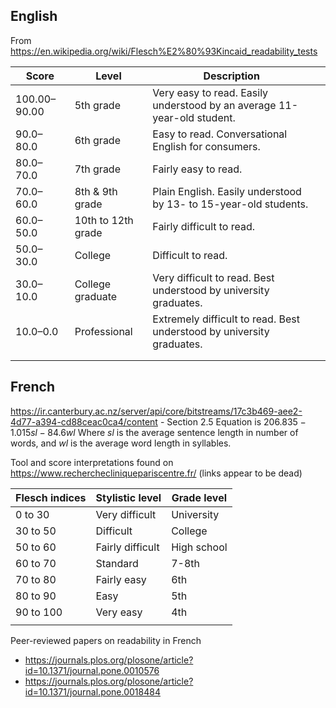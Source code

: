 ## English

From https://en.wikipedia.org/wiki/Flesch%E2%80%93Kincaid_readability_tests

| Score        | Level              | Description                                                             |     |
| ------------ | ------------------ | ----------------------------------------------------------------------- | --- |
| 100.00–90.00 | 5th grade          | Very easy to read. Easily understood by an average 11-year-old student. |     |
| 90.0–80.0    | 6th grade          | Easy to read. Conversational English for consumers.                     |     |
| 80.0–70.0    | 7th grade          | Fairly easy to read.                                                    |     |
| 70.0–60.0    | 8th & 9th grade    | Plain English. Easily understood by 13- to 15-year-old students.        |     |
| 60.0–50.0    | 10th to 12th grade | Fairly difficult to read.                                               |     |
| 50.0–30.0    | College            | Difficult to read.                                                      |     |
| 30.0–10.0    | College graduate   | Very difficult to read. Best understood by university graduates.        |     |
| 10.0–0.0     | Professional       | Extremely difficult to read. Best understood by university graduates.   |     |
|              |                    |                                                                         |     |
|              |                    |                                                                         |     |

## French

https://ir.canterbury.ac.nz/server/api/core/bitstreams/17c3b469-aee2-4d77-a394-cd88ceac0ca4/content - Section 2.5
Equation is $206.835 - 1.015sl - 84.6wl$
Where $sl$ is the average sentence length in number of words, and $wl$ is the average word length in syllables.

Tool and score interpretations found on https://www.recherchecliniquepariscentre.fr/ (links appear to be dead)

| Flesch indices | Stylistic level  | Grade level |
| -------------- | ---------------- | ----------- |
| 0 to 30        | Very difficult   | University  |
| 30 to 50       | Difficult        | College     |
| 50 to 60       | Fairly difficult | High school |
| 60 to 70       | Standard         | 7-8th       |
| 70 to 80       | Fairly easy      | 6th         |
| 80 to 90       | Easy             | 5th         |
| 90 to 100      | Very easy        | 4th         |
|                |                  |             |
Peer-reviewed papers on readability in French
- https://journals.plos.org/plosone/article?id=10.1371/journal.pone.0010576
- https://journals.plos.org/plosone/article?id=10.1371/journal.pone.0018484